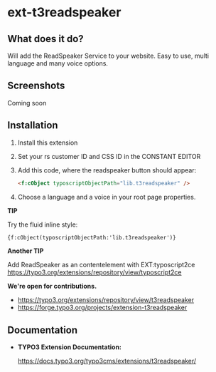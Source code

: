 # ext-t3readspeaker


## What does it do?

Will add the ReadSpeaker Service to your website. Easy to use, multi language and many voice options.


## Screenshots

Coming soon


## Installation

1.  Install this extension
2.  Set your rs customer ID and CSS ID in the CONSTANT EDITOR
3.  Add this code, where the readspeaker button should appear:

    ```html
    <f:cObject typoscriptObjectPath="lib.t3readspeaker" />
    ```
4.  Choose a language and a voice in your root page properties.


**TIP**

Try the fluid inline style:

```html
{f:cObject(typoscriptObjectPath:'lib.t3readspeaker')}
```

**Another TIP**

Add ReadSpeaker as an contentelement with EXT:typoscript2ce
https://typo3.org/extensions/repository/view/typoscript2ce


**We're open for contributions.**

- https://typo3.org/extensions/repository/view/t3readspeaker
- https://forge.typo3.org/projects/extension-t3readspeaker


## Documentation

-   **TYPO3 Extension Documentation:**

    https://docs.typo3.org/typo3cms/extensions/t3readspeaker/

